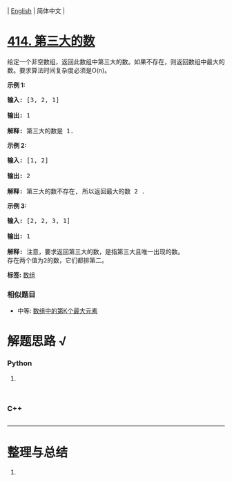 | [English](README_EN.md) | 简体中文 |

# [414. 第三大的数](https://leetcode-cn.com/problems/third-maximum-number)
<p>给定一个非空数组，返回此数组中第三大的数。如果不存在，则返回数组中最大的数。要求算法时间复杂度必须是O(n)。</p>

<p><strong>示例 1:</strong></p>

<pre>
<strong>输入:</strong> [3, 2, 1]

<strong>输出:</strong> 1

<strong>解释:</strong> 第三大的数是 1.
</pre>

<p><strong>示例 2:</strong></p>

<pre>
<strong>输入:</strong> [1, 2]

<strong>输出:</strong> 2

<strong>解释:</strong> 第三大的数不存在, 所以返回最大的数 2 .
</pre>

<p><strong>示例 3:</strong></p>

<pre>
<strong>输入:</strong> [2, 2, 3, 1]

<strong>输出:</strong> 1

<strong>解释:</strong> 注意，要求返回第三大的数，是指第三大且唯一出现的数。
存在两个值为2的数，它们都排第二。
</pre>

**标签:**  [数组](https://leetcode-cn.com/tag/array) 
 ### 相似题目
- 中等:	[数组中的第K个最大元素](https://leetcode-cn.com/problems/kth-largest-element-in-an-array) 

# 解题思路 √

### Python

1. 

```python

```


```python

```

### C++

```cpp

```

---



# 整理与总结

1. 